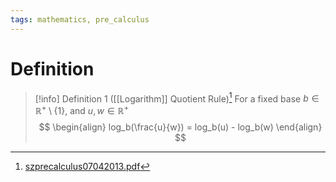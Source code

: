 ```yaml
---
tags: mathematics, pre_calculus
---
```


# Definition

> [!info] Definition 1 ([[Logarithm]] Quotient Rule)[^1]
> For a fixed base $b \in \mathbb{R}^+ \setminus \{1\}$, and $u, w \in \mathbb{R}^+$
> $$
> \begin{align}
> log_b(\frac{u}{w}) = log_b(u) - log_b(w)
> \end{align}
> $$

[^1]: [szprecalculus07042013.pdf](zotero://open-pdf/library/items/J3667KH4?page=450)